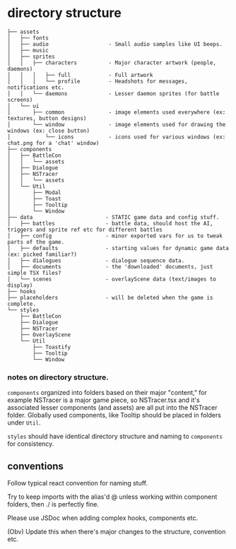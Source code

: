 # directory structure
```
├── assets                      
│   ├── fonts                  
│   ├── audio                   - Small audio samples like UI beeps.                   
│   ├── music
│   ├── sprites                 
│   │   ├── characters          - Major character artwork (people, daemons)
│   │   │   ├── full            - Full artwork
│   │   │   └── profile         - Headshots for messages, notifications etc.
│   │   └── daemons             - Lesser daemon sprites (for battle screens)
│   └── ui
│       ├── common              - image elements used everywhere (ex: textures, button designs)
│       └── window              - image elements used for drawing the windows (ex: close button)
│           └── icons           - icons used for various windows (ex: chat.png for a 'chat' window)
├── components
│   ├── BattleCon
│   │   └── assets
│   ├── Dialogue
│   ├── NSTracer
│   │   └── assets
│   └── Util
│       ├── Modal
│       ├── Toast
│       ├── Tooltip
│       └── Window
├── data                       - STATIC game data and config stuff.
│   ├── battles                - battle data, should host the AI, triggers and sprite ref etc for different battles
│   ├── config                 - minor exported vars for us to tweak parts of the game.
│   ├── defaults               - starting values for dynamic game data (ex: picked familiar?)
│   ├── dialogues              - dialogue sequence data.
│   ├── documents              - the 'downloaded' documents, just simple TSX files?
│   └── scenes                 - overlayScene data (text/images to display)
├── hooks
├── placeholders               - will be deleted when the game is complete.
└── styles
    ├── BattleCon
    ├── Dialogue
    ├── NSTracer
    ├── OverlayScene
    └── Util
        ├── Toastify
        ├── Tooltip
        └── Window
```
### notes on directory structure.
`components` organized into folders based on their major "content," for example NSTracer is a major game piece, so NSTracer.tsx and it's associated lesser components (and assets) are all put into the NSTracer folder. Globally used components, like Tooltip should be placed in folders under `Util`.

`styles` should have identical directory structure and naming to `components` for consistency.

## conventions
Follow typical react convention for naming stuff. 

Try to keep imports with the alias'd @ unless working within component folders, then ./ is perfectly fine.

Please use JSDoc when adding complex hooks, components etc.

(Obv) Update this when there's major changes to the structure, convention etc.